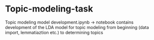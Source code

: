 # Topic-modeling-task

Topic modeling model development.ipynb -> notebook contains development of the LDA model for topic modeling from beginning (data import, lemmatiaztion etc.) to determining topics
